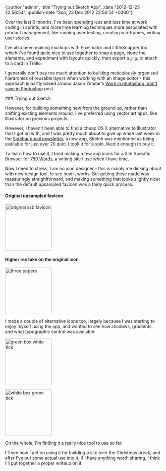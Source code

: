 

{:author "admin", :title "Trying out Sketch App", :date "2012-12-23 22:56:54", :publish-date "Sun, 23 Dec 2012 22:56:54 +0000"}



<!-- content below -->

Over the last 6 months, I've been spending less and less time at work coding in sprints, and more time learning techniques more associated with product management, like running user testing, creating wireframes, writing user stories.

I've also been making mockups with Pixelmator and LittleSnapper too, which I've found quite nice to use together to snap a page, clone the elements, and experiment with layouts quickly, then export a `png`, to attach to a card in Trello. 

I generally don't pay too much attention to building meticulously organised hierarchies of reusable layers when working with an image editor - this approach is partly based around Jason Zimdar's [Work in photoshop, don't save in Photoshop][1] post.

### Trying out Sketch

However, for building something new from the ground up, rather than shifting existing elements around, I've preferred using vector art apps, like Illustrator on previous projects. 

However, I haven't been able to find a cheap OS X alternative to Illustrator that I got on with, and I was pretty much about to give up when last week in the [Sidebar email newsletter][3], a new app, Sketch was mentioned as being available for just over 20 quid. I took it for a spin, liked it enough to buy it.

To learn how to use it, I tried making a few app icons for a Site Specific Browser for [750 Words][2], a writing site I use when I have time.

Now I need to stress, I am no icon designer - this is mainly me dicking about with new design tool, to see how it works. But getting these made was reassuringly straightforward, and making something that looks slightly nicer than the default upsampled favicon was a fairly quick process:

#### Original upsampled favicon

<a href="http://chrisadams.me.uk/wordpress/wp-content/uploads/2012/12/original-ssb-favicon.png"><img src="http://chrisadams.me.uk/wordpress/wp-content/uploads/2012/12/original-ssb-favicon-150x150.png" alt="original ssb favicon" width="150" height="150" class="alignnone size-thumbnail wp-image-847" /></a>

#### Higher res take on the original icon

<a href="http://chrisadams.me.uk/wordpress/wp-content/uploads/2012/12/three-papers.png"><img src="http://chrisadams.me.uk/wordpress/wp-content/uploads/2012/12/three-papers-150x150.png" alt="three papers" width="150" height="150" class="alignnone size-thumbnail wp-image-841" /></a>

I made a couple of alternative icons too, largely because I was starting to enjoy myself using the app, and wanted to see how shadows, gradients, and what typographic control was available:

<a href="http://chrisadams.me.uk/wordpress/wp-content/uploads/2012/12/green-box-white-tick.png"><img src="http://chrisadams.me.uk/wordpress/wp-content/uploads/2012/12/green-box-white-tick-150x150.png" alt="green box white tick" width="150" height="150" class="alignnone size-thumbnail wp-image-840" /></a>

<a href="http://chrisadams.me.uk/wordpress/wp-content/uploads/2012/12/white-box-green-tick.png"><img src="http://chrisadams.me.uk/wordpress/wp-content/uploads/2012/12/white-box-green-tick-150x150.png" alt="white box green tick" width="150" height="150" class="alignnone size-thumbnail wp-image-842" /></a>

On the whole, I'm finding it a really nice tool to use so far. 

I'll see how I get on using it for building a site over the Christmas break, and after I've put some actual use into it, if I have anything worth sharing, I think I'll put together a proper writeup on it.


[1]: http://37signals.com/svn/posts/1821-work-in-photoshop-dont-save-in-photoshop
[2]: http://750words.com
[3]: www.bohemiancoding.com/sketch/

